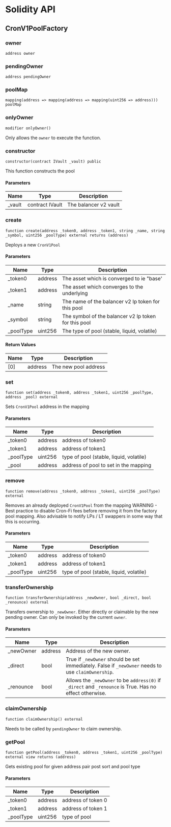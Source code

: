 # Solidity API

## CronV1PoolFactory

### owner

```solidity
address owner
```

### pendingOwner

```solidity
address pendingOwner
```

### poolMap

```solidity
mapping(address => mapping(address => mapping(uint256 => address))) poolMap
```

### onlyOwner

```solidity
modifier onlyOwner()
```

Only allows the `owner` to execute the function.

### constructor

```solidity
constructor(contract IVault _vault) public
```

This function constructs the pool

#### Parameters

| Name | Type | Description |
| ---- | ---- | ----------- |
| _vault | contract IVault | The balancer v2 vault |

### create

```solidity
function create(address _token0, address _token1, string _name, string _symbol, uint256 _poolType) external returns (address)
```

Deploys a new `CronV1Pool`

#### Parameters

| Name | Type | Description |
| ---- | ---- | ----------- |
| _token0 | address | The asset which is converged to ie "base' |
| _token1 | address | The asset which converges to the underlying |
| _name | string | The name of the balancer v2 lp token for this pool |
| _symbol | string | The symbol of the balancer v2 lp token for this pool |
| _poolType | uint256 | The type of pool (stable, liquid, volatile) |

#### Return Values

| Name | Type | Description |
| ---- | ---- | ----------- |
| [0] | address | The new pool address |

### set

```solidity
function set(address _token0, address _token1, uint256 _poolType, address _pool) external
```

Sets `CronV1Pool` address in the mapping

#### Parameters

| Name | Type | Description |
| ---- | ---- | ----------- |
| _token0 | address | address of token0 |
| _token1 | address | address of token1 |
| _poolType | uint256 | type of pool (stable, liquid, volatile) |
| _pool | address | address of pool to set in the mapping |

### remove

```solidity
function remove(address _token0, address _token1, uint256 _poolType) external
```

Removes an already deployed `CronV1Pool` from the mapping
        WARNING - Best practice to disable Cron-Fi fees before
        removing it from the factory pool mapping. Also advisable
        to notify LPs / LT swappers in some way that this is
        occurring.

#### Parameters

| Name | Type | Description |
| ---- | ---- | ----------- |
| _token0 | address | address of token0 |
| _token1 | address | address of token1 |
| _poolType | uint256 | type of pool (stable, liquid, volatile) |

### transferOwnership

```solidity
function transferOwnership(address _newOwner, bool _direct, bool _renounce) external
```

Transfers ownership to `_newOwner`. Either directly or claimable by the new pending owner.
Can only be invoked by the current `owner`.

#### Parameters

| Name | Type | Description |
| ---- | ---- | ----------- |
| _newOwner | address | Address of the new owner. |
| _direct | bool | True if `_newOwner` should be set immediately. False if `_newOwner` needs to use `claimOwnership`. |
| _renounce | bool | Allows the `_newOwner` to be `address(0)` if `_direct` and `_renounce` is True. Has no effect otherwise. |

### claimOwnership

```solidity
function claimOwnership() external
```

Needs to be called by `pendingOwner` to claim ownership.

### getPool

```solidity
function getPool(address _token0, address _token1, uint256 _poolType) external view returns (address)
```

Gets existing pool for given address pair post sort and pool type

#### Parameters

| Name | Type | Description |
| ---- | ---- | ----------- |
| _token0 | address | address of token 0 |
| _token1 | address | address of token 1 |
| _poolType | uint256 | type of pool |

